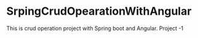 # SrpingCrudOpearationWithAngular

This is crud operation project with Spring boot and Angular.
Project -1
